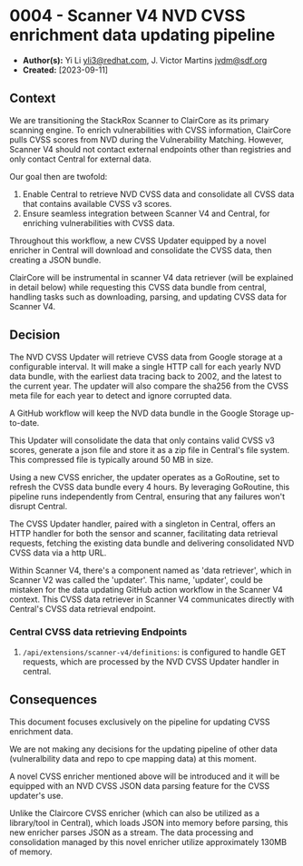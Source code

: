 # 0004 - Scanner V4 NVD CVSS enrichment data updating pipeline

- **Author(s):** Yi Li <yli3@redhat.com>, J. Victor Martins <jvdm@sdf.org>
- **Created:** [2023-09-11]

## Context

We are transitioning the StackRox Scanner to ClairCore as its primary scanning engine. To enrich vulnerabilities with CVSS information, ClairCore pulls CVSS scores from NVD during the Vulnerability Matching. However, Scanner V4 should not contact external endpoints other than registries and only contact Central for external data.

Our goal then are twofold:

1. Enable Central to retrieve NVD CVSS data and consolidate all CVSS data that contains available CVSS v3 scores.
2. Ensure seamless integration between Scanner V4 and Central, for enriching vulnerabilities with CVSS data.

Throughout this workflow, a new CVSS Updater equipped by a novel enricher in Central will download and consolidate the CVSS data, then creating a JSON bundle. 

ClairCore will be instrumental in scanner V4 data retriever (will be explained in detail below) while requesting this CVSS data bundle from central, handling tasks such as downloading, parsing, and updating CVSS data for Scanner V4.

## Decision

The NVD CVSS Updater will retrieve CVSS data from Google storage at a configurable interval. It will make a single HTTP call for each yearly NVD data bundle, with the earliest data tracing back to 2002, and the latest to the current year. The updater will also compare the sha256 from the CVSS meta file for each year to detect and ignore corrupted data.

A GitHub workflow will keep the NVD data bundle in the Google Storage up-to-date.

This Updater will consolidate the data that only contains valid CVSS v3 scores, generate a json file and store it as a zip file in Central's file system. This compressed file is typically around 50 MB in size.

Using a new CVSS enricher, the updater operates as a GoRoutine, set to refresh the CVSS data bundle every 4 hours. By leveraging GoRoutine, this pipeline runs independently from Central, ensuring that any failures won't disrupt Central.

The CVSS Updater handler, paired with a singleton in Central, offers an HTTP handler for both the sensor and scanner, facilitating data retrieval requests, fetching the existing data bundle and delivering consolidated NVD CVSS data via a http URL.

Within Scanner V4, there's a component named as 'data retriever', which in Scanner V2 was called the 'updater'. This name, 'updater', could be mistaken for the data updating GitHub action workflow in the Scanner V4 context. This CVSS data retriever in Scanner V4 communicates directly with Central's CVSS data retrieval endpoint.

### Central CVSS data retrieving Endpoints

1. `/api/extensions/scanner-v4/definitions`: is configured to handle GET requests, which are processed by the NVD CVSS Updater handler in central.

## Consequences

This document focuses exclusively on the pipeline for updating CVSS enrichment data. 

We are not making any decisions for the updating pipeline of other data (vulneralbility data and repo to cpe mapping data) at this moment.

A novel CVSS enricher mentioned above will be introduced and it will be equipped with an NVD CVSS JSON data parsing feature for the CVSS updater's use. 

Unlike the Claircore CVSS enricher (which can also be utilized as a library/tool in Central), which loads JSON into memory before parsing, this new enricher parses JSON as a stream. The data processing and consolidation managed by this novel enricher utilize approximately 130MB of memory.
